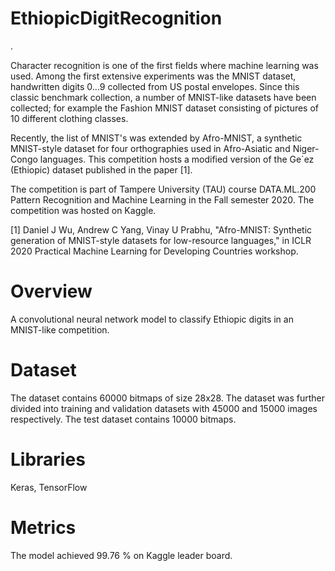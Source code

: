 # EthiopicDigitRecognition
.

Character recognition is one of the first fields where machine learning was used. Among the first extensive experiments was the MNIST dataset, handwritten digits 0...9 collected from US postal envelopes. Since this classic benchmark collection, a number of MNIST-like datasets have been collected; for example the Fashion MNIST dataset consisting of pictures of 10 different clothing classes.

Recently, the list of MNIST's was extended by Afro-MNIST, a synthetic MNIST-style dataset for four orthographies used in Afro-Asiatic and Niger-Congo languages. This competition hosts a modified version of the Ge`ez (Ethiopic) dataset published in the paper [1].

The competition is part of Tampere University (TAU) course DATA.ML.200 Pattern Recognition and Machine Learning in the Fall semester 2020. The competition was hosted on Kaggle.

[1] Daniel J Wu, Andrew C Yang, Vinay U Prabhu, "Afro-MNIST: Synthetic generation of MNIST-style datasets for low-resource languages," in ICLR 2020 Practical Machine Learning for Developing Countries workshop.
# Overview 
A convolutional neural network model to classify Ethiopic digits in an MNIST-like competition. 
# Dataset
The dataset contains 60000 bitmaps of size 28x28. The dataset was further divided into training and validation datasets with 45000 and 15000 images respectively. The test dataset contains 10000 bitmaps.
# Libraries
Keras, TensorFlow
# Metrics
The model achieved 99.76 % on Kaggle leader board.
